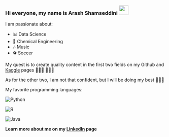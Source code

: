 ### Hi everyone, my name is Arash Shamseddini <img src="https://raw.githubusercontent.com/MartinHeinz/MartinHeinz/master/wave.gif" width="30px">

I am passionate about:

- 📊 Data Science
- 📐 Chemical Engineering
- 🎶 Music
- ⚽ Soccer

My quest is to create quality content in the first two fields on my Github and [Kaggle](https://www.kaggle.com/arashshamseddini) pages 💪💪💪 🚀🚀🚀

As for the other two, I am not that confident, but I will be doing my best 🤞🤞🤞

My favorite programming languages:

![Python](https://img.shields.io/badge/python-3670A0?style=for-the-badge&logo=python&logoColor=ffdd54)

![R](https://img.shields.io/badge/r-%23276DC3.svg?style=for-the-badge&logo=r&logoColor=white)

![Java](https://img.shields.io/badge/java-%23ED8B00.svg?style=for-the-badge&logo=java&logoColor=white)

**Learn more about me on my [LinkedIn](https://www.linkedin.com/in/arash-shamseddini/) page**
